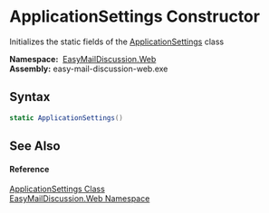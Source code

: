 ApplicationSettings Constructor
===============================
Initializes the static fields of the [ApplicationSettings][1] class

  **Namespace:**  [EasyMailDiscussion.Web][2]  
  **Assembly:** easy-mail-discussion-web.exe

Syntax
------

```csharp
static ApplicationSettings()
```


See Also
--------

#### Reference
[ApplicationSettings Class][1]  
[EasyMailDiscussion.Web Namespace][2]  

[1]: README.md
[2]: ../README.md